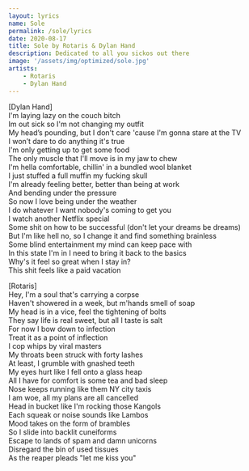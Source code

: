 ```yaml
---
layout: lyrics
name: Sole
permalink: /sole/lyrics
date: 2020-08-17
title: Sole by Rotaris & Dylan Hand
description: Dedicated to all you sickos out there
image: '/assets/img/optimized/sole.jpg'
artists: 
    - Rotaris
    - Dylan Hand
---
```

[Dylan Hand]  
I'm laying lazy on the couch bitch  
Im out sick so I'm not changing my outfit  
My head’s pounding, but I don't care 'cause I'm gonna stare at the TV  
I won’t dare to do anything it's true  
I'm only getting up to get some food  
The only muscle that I'll move is in my jaw to chew  
I'm hella comfortable, chillin' in a bundled wool blanket  
I just stuffed a full muffin my fucking skull  
I'm already feeling better, better than being at work  
And bending under the pressure  
So now I love being under the weather  
I do whatever I want nobody's coming to get you  
I watch another Netflix spеcial  
Some shit on how to be successful (don't lеt your dreams be dreams)  
But I'm like hell no, so I change it and find something brainless  
Some blind entertainment my mind can keep pace with  
In this state I'm in I need to bring it back to the basics  
Why's it feel so great when I stay in?  
This shit feels like a paid vacation  

[Rotaris]  
Hey, I'm a soul that's carrying a corpse  
Haven't showered in a week, but m'hands smell of soap  
My head is in a vice, feel the tightening of bolts  
They say life is real sweet, but all I taste is salt  
For now I bow down to infection  
Treat it as a point of inflection  
I cop whips by viral masters  
My throats been struck with forty lashes  
At least, I grumble with gnashed teeth  
My eyes hurt like I fell onto a glass heap  
All I have for comfort is some tea and bad sleep  
Nose keeps running like them NY city taxis  
I am woe, all my plans are all cancelled  
Head in bucket like I'm rocking those Kangols  
Each squeak or noise sounds like Lambos  
Mood takes on the form of brambles  
So I slide into backlit cuneiforms  
Escape to lands of spam and damn unicorns  
Disregard the bin of used tissues  
As the reaper pleads "let me kiss you"  